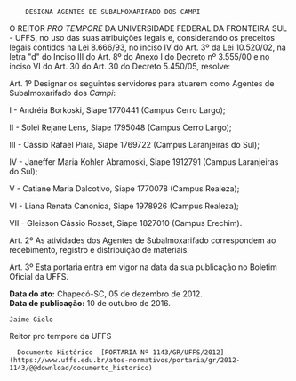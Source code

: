         DESIGNA AGENTES DE SUBALMOXARIFADO DOS CAMPI  

O REITOR *PRO TEMPORE* DA UNIVERSIDADE FEDERAL DA FRONTEIRA SUL - UFFS, no uso das suas atribuições legais e, considerando os preceitos legais contidos na Lei 8.666/93, no inciso IV do Art. 3º da Lei 10.520/02, na letra "d" do Inciso III do Art. 8º do Anexo I do Decreto nº 3.555/00 e no inciso VI do Art. 30 do Art. 30 do Decreto 5.450/05, resolve:

 Art. 1º Designar os seguintes servidores para atuarem como Agentes de Subalmoxarifado dos *Campi*:

 I - Andréia Borkoski, Siape 1770441 (Campus Cerro Largo);

 II - Solei Rejane Lens, Siape 1795048 (Campus Cerro Largo);

 III - Cássio Rafael Piaia, Siape 1769722 (Campus Laranjeiras do Sul);

 IV - Janeffer Maria Kohler Abramoski, Siape 1912791 (Campus Laranjeiras do Sul);

 V - Catiane Maria Dalcotivo, Siape 1770078 (Campus Realeza);

 VI - Liana Renata Canonica, Siape 1978926 (Campus Realeza);

 VII - Gleisson Cássio Rosset, Siape 1827010 (Campus Erechim).

 Art. 2º As atividades dos Agentes de Subalmoxarifado correspondem ao recebimento, registro e distribuição de materiais.

 Art. 3º Esta portaria entra em vigor na data da sua publicação no Boletim Oficial da UFFS.

  

   **Data do ato:** Chapecó-SC, 05 de dezembro de 2012.   
 **Data de publicação:**  10 de outubro de 2016. 

    Jaime Giolo   
 Reitor pro tempore da UFFS 

      Documento Histórico  [PORTARIA Nº 1143/GR/UFFS/2012](https://www.uffs.edu.br/atos-normativos/portaria/gr/2012-1143/@@download/documento_historico)     
      